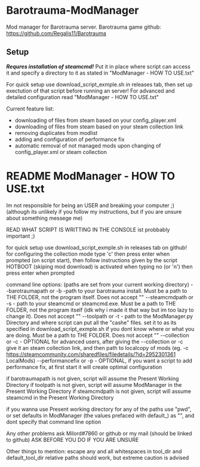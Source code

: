 # Barotrauma-ModManager 
Mod manager for Barotrauma server.
Barotrauma game github: https://github.com/Regalis11/Barotrauma

## Setup
***Requres installation of steamcmd!*** Put it in place where script can access it and specify a directory to it as stated in "ModManager - HOW TO USE.txt"

For quick setup use download_script_exmple.sh in releases tab, then set up exectution of that script before running an server!
For advanced and detailed configuration read "ModManager - HOW TO USE.txt"

Current feature list:
- downloading of files from steam based on your config_player.xml
- downloading of files from steam based on your steam collection link
- removing duplicates from modlist
- adding and configuration of performance fix
- automatic removal of not managed mods upon changing of config_player.xml or steam collection

# README ModManager - HOW TO USE.txt
Im not responsible for being an USER and breaking your computer ;) 
(although its unlikely if you follow my instructions, but if you are unsure about something messege me)

READ WHAT SCRIPT IS WRITTING IN THE CONSOLE ist probbably important ;)

for quick setup use download_script_exmple.sh in releases tab on github!
for configuring the collection mode type 'c' then press enter when prompted (on script start), then follow instructions given by the script
HOTBOOT (skiping mod download) is activated when typing no (or 'n') then press enter when prompted

command line options: (paths are set from your current working directory)
--barotraumapath or -b -path to your barotrauma install. Must be a path to THE FOLDER, not the program itself. Does not accept "" 
--steamcmdpath or -s - path to your steamcmd or steamcmd.exe. Must be a path to THE FOLDER, not the program itself (idk why i made it that way but im too lazy to change it).  Does not accept ""
--toolpath or -t - path to the ModManager.py Directory and where script can put all the "cashe" files. set it to as its specified in download_script_exmple.sh if you dont know where or what you are doing. Must be a path to THE FOLDER.  Does not accept ""
--collection or -c - OPTIONAL for advanced users, after giving the --collection or -c give it an steam collection link, and then path to localcopy of mods (eg. -c https://steamcommunity.com/sharedfiles/filedetails/?id=2952301361 LocalMods)
--performancefix or -p - OPTIONAL, if you want a script to add performance fix, at first start it will create optimal configuration

if barotraumapath is not given, script will assume the Present Working Directory
if toolpath is not given, script will assume ModManager in the Present Working Directory
if steamcmdpath is not given, script will assume steamcmd in the Present Working Directory

if you wanna use Present working directory for any of the paths use "pwd", or set defaults in ModManager (the values prefaced with default_) as "", and dont specify that command line option

Any other problems ask Milord#7860 or github or my mail (should be linked to github)
ASK BEFORE YOU DO IF YOU ARE UNSURE

Other things to mention:
escape any and all whitespaces in tool_dir and default_tool_dir
relative paths should work, but extreme caution is advised